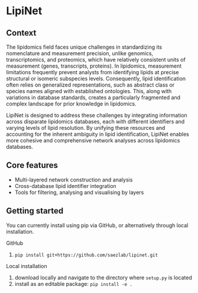 # LipiNet 

## Context

The lipidomics field faces unique challenges in standardizing its nomenclature and measurement precision, unlike genomics, transcriptomics, and proteomics, which have relatively consistent units of measurement (genes, transcripts, proteins). In lipidomics, measurement limitations frequently prevent analysts from identifying lipids at precise structural or isomeric subspecies levels. Consequently, lipid identification often relies on generalized representations, such as abstract class or species names aligned with established ontologies. This, along with variations in database standards, creates a particularly fragmented and complex landscape for prior knowledge in lipidomics.

LipiNet is designed to address these challenges by integrating information across disparate lipidomics databases, each with different identifiers and varying levels of lipid resolution. By unifying these resources and accounting for the inherent ambiguity in lipid identification, LipiNet enables more cohesive and comprehensive network analyses across lipidomics databases.

## Core features 

- Multi-layered network construction and analysis 
- Cross-database lipid identifier integration 
- Tools for filtering, analysing and visualising by layers

## Getting started

You can currently install using pip via GitHub, or alternatively through local installation.

GitHub
1. `pip install git+https://github.com/saezlab/lipinet.git`

Local installation 
1. download locally and navigate to the directory where `setup.py` is located
2. install as an editable package: `pip install -e .`